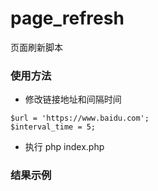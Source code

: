 # page_refresh
页面刷新脚本

### 使用方法
* 修改链接地址和间隔时间
```
$url = 'https://www.baidu.com';
$interval_time = 5;
```
* 执行 php index.php

### 结果示例
